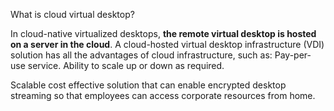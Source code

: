 
What is cloud virtual desktop?

In cloud-native virtualized desktops, **the remote virtual desktop is hosted on a server in the cloud**. A cloud-hosted virtual desktop infrastructure (VDI) solution has all the advantages of cloud infrastructure, such as: Pay-per-use service. Ability to scale up or down as required.

Scalable cost effective solution that can enable encrypted desktop streaming so that employees can access corporate resources from home.





















